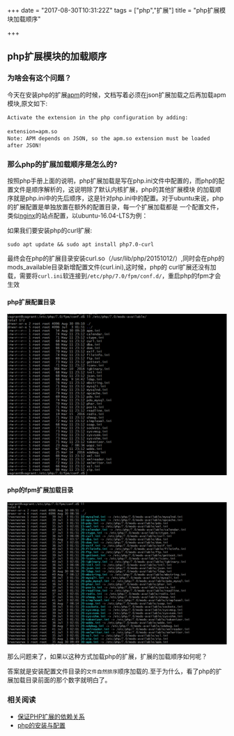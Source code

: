 +++
date = "2017-08-30T10:31:22Z"
tags = ["php","扩展"]
title = "php扩展模块加载顺序"

+++

## php扩展模块的加载顺序

### 为啥会有这个问题？

今天在安装php的扩展[apm](http://pecl.php.net/package/APM)的时候，文档写着必须在json扩展加载之后再加载apm模块,原文如下:

```
Activate the extension in the php configuration by adding:

extension=apm.so
Note: APM depends on JSON, so the apm.so extension must be loaded after JSON!
```

### 那么php的扩展加载顺序是怎么的?

按照php手册上面的说明，php扩展加载是写在php.ini文件中配置的，而php的配置文件是顺序解析的，这说明除了默认内核扩展，php的其他扩展模块
的加载顺序就是php.ini中的先后顺序，这是针对php.ini中的配置。对于ubuntu来说，php的扩展配置是单独放置在额外的配置目录，每一个扩展加载都是
一个配置文件，类似[nginx](http://nginx.org/)的站点配置，以ubuntu-16.04-LTS为例：

如果我们要安装php的curl扩展:

```
sudo apt update && sudo apt install php7.0-curl
```

最终会在php的扩展目录安装curl.so（/usr/lib/php/20151012/）,同时会在php的mods_available目录新增配置文件(curl.ini),这时候，php的
curl扩展还没有加载，需要将`curl.ini`软连接到`/etc/php/7.0/fpm/conf.d/`，重启php的fpm才会生效

#### php扩展配置目录

![php扩展配置目录](/images/ubuntu_php_7.0_mods_available.png)

#### php的fpm扩展加载目录

![php的fpm扩展加载目录](/images/ubuntu_php_7.0_fpm_conf.d.png)

那么问题来了，如果以这种方式加载php的扩展，扩展的加载顺序如何呢？

答案就是安装配置文件目录的`文件自然排序`顺序加载的.至于为什么，看了php的扩展加载目录前面的那个数字就明白了。

### 相关阅读

- [保证PHP扩展的依赖关系](http://www.laruence.com/2009/08/18/1042.html)
- [php的安装与配置](http://php.net/manual/zh/install.php)

